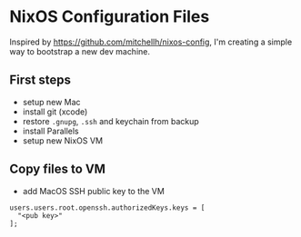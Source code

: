 # NixOS Configuration Files

Inspired by https://github.com/mitchellh/nixos-config, I'm creating a simple way to bootstrap a new dev machine.

## First steps
- setup new Mac
- install git (xcode)
- restore `.gnupg`, `.ssh` and keychain from backup
- install Parallels
- setup new NixOS VM

## Copy files to VM
- add MacOS SSH public key to the VM
```
users.users.root.openssh.authorizedKeys.keys = [
  "<pub key>"
];
```

